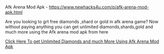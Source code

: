 Afk Arena Mod Apk - https://www.newhacks4u.com/p/afk-arena-mod-apk.html

Are you looking to grt free diamonds ,shard or gold in afk arena game? Now without paying anything you can get unlimited diamonds,shards,gold and much more using the Afk arena mod apk from here

[Click Here To get Unlimited Diamonds and much More Using Afk Arena Mod Apk](https://www.newhacks4u.com/p/afk-arena-mod-apk.html)
